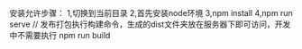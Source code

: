 安装允许步骤：
1,切换到当前目录
2,首先安装node环境
3,npm install
4,npm run serve
// 发布打包执行构建命令，生成的dist文件夹放在服务器下即可访问，开发中不需要执行
npm run build